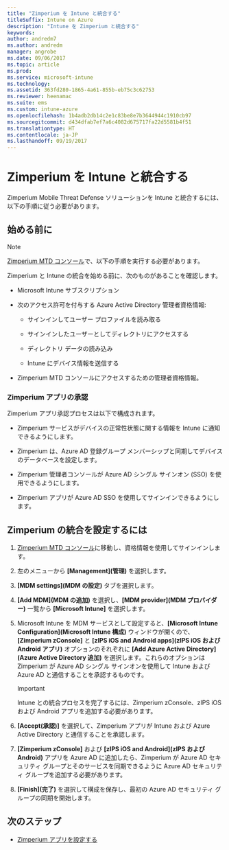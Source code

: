 ```yaml
---
title: "Zimperium を Intune と統合する"
titleSuffix: Intune on Azure
description: "Intune を Zimperium と統合する"
keywords: 
author: andredm7
ms.author: andredm
manager: angrobe
ms.date: 09/06/2017
ms.topic: article
ms.prod: 
ms.service: microsoft-intune
ms.technology: 
ms.assetid: 363fd280-1865-4a61-855b-eb75c3c62753
ms.reviewer: heenamac
ms.suite: ems
ms.custom: intune-azure
ms.openlocfilehash: 1b4adb2db14c2e1c83be8e7b3644944c1910cb97
ms.sourcegitcommit: d434dfab7ef7a6c4082d675717fa22d5581b4f51
ms.translationtype: HT
ms.contentlocale: ja-JP
ms.lasthandoff: 09/19/2017
---
```

# <a name="integrate-zimperium-with-intune"></a>Zimperium を Intune と統合する

Zimperium Mobile Threat Defense ソリューションを Intune と統合するには、以下の手順に従う必要があります。

## <a name="before-you-begin"></a>始める前に

> [!NOTE]
> [Zimperium MTD コンソール](https://staging2-console.zimperium.com)で、以下の手順を実行する必要があります。

Zimperium と Intune の統合を始める前に、次のものがあることを確認します。

-   Microsoft Intune サブスクリプション

-   次のアクセス許可を付与する Azure Active Directory 管理者資格情報:

    -   サインインしてユーザー プロファイルを読み取る

    -   サインインしたユーザーとしてディレクトリにアクセスする

    -   ディレクトリ データの読み込み

    -   Intune にデバイス情報を送信する

-   Zimperium MTD コンソールにアクセスするための管理者資格情報。

### <a name="zimperium-app-authorization"></a>Zimperium アプリの承認

Zimperium アプリ承認プロセスは以下で構成されます。

-   Zimperium サービスがデバイスの正常性状態に関する情報を Intune に通知できるようにします。

-   Zimperium は、Azure AD 登録グループ メンバーシップと同期してデバイスのデータベースを設定します。

-   Zimperium 管理者コンソールが Azure AD シングル サインオン (SSO) を使用できるようにします。

-   Zimperium アプリが Azure AD SSO を使用してサインインできるようにします。

## <a name="to-set-up-zimperium-integration"></a>Zimperium の統合を設定するには

1.  [Zimperium MTD コンソール](https://staging2-console.zimperium.com)に移動し、資格情報を使用してサインインします。

2.  左のメニューから **[Management]\(管理\)** を選択します。

3.  **[MDM settings]\(MDM の設定\)** タブを選択します。

4.  **[Add MDM]\(MDM の追加\)** を選択し、**[MDM provider]\(MDM プロバイダー\)** 一覧から **[Microsoft Intune]** を選択します。

5.  Microsoft Intune を MDM サービスとして設定すると、**[Microsoft Intune Configuration]\(Microsoft Intune 構成\)** ウィンドウが開くので、**[Zimperium zConsole]** と **[zIPS iOS and Android apps]\(zIPS iOS および Android アプリ\)** オプションのそれぞれに **[Add Azure Active Directory]\(Azure Active Directory 追加\)** を選択します。これらのオプションは Zimperium が Azure AD シングル サインオンを使用して Intune および Azure AD と通信することを承認するものです。

    > [!IMPORTANT]
    > Intune との統合プロセスを完了するには、Zimperium zConsole、zIPS iOS および Android アプリを追加する必要があります。

6.  **[Accept\(承認\)]** を選択して、Zimperium アプリが Intune および Azure Active Directory と通信することを承認します。

7.  **[Zimperium zConsole]** および **[zIPS iOS and Android]\(zIPS および Android\)** アプリを Azure AD に追加したら、Zimperium が Azure AD セキュリティ グループとそのサービスを同期できるように Azure AD セキュリティ グループを追加する必要があります。

8.  **[Finish]\(完了\)** を選択して構成を保存し、最初の Azure AD セキュリティ グループの同期を開始します。

## <a name="next-steps"></a>次のステップ

-   [Zimperium アプリを設定する](mtd-apps-ios-app-configuration-policy-add-assign.md)
